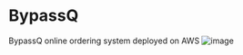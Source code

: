 # BypassQ
BypassQ online ordering system deployed on AWS
![image](https://user-images.githubusercontent.com/57895489/159500880-7cc73ee2-8a0f-4df1-89ee-c25f96a363d8.png)
